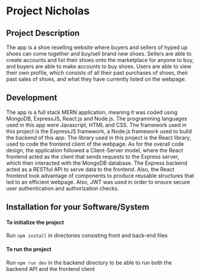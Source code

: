 # Project Nicholas

## Project Description

The app is a shoe reselling website where buyers and sellers of hyped up shoes can come together and buy/sell brand new shoes. Sellers are able to create accounts and list their shoes onto the marketplace for anyone to buy, and buyers are able to make accounts to buy shoes. Users are able to view their own profile, which consists of all their past purchases of shoes, their past sales of shoes, and what they have currently listed on the webpage.

## Development

The app is a full stack MERN application, meaning it was coded using MongoDB, ExpressJS, React.js and Node.js. The programming languages used in this app were Javascript, HTML and CSS. The framework used in this project is the ExpressJS framework, a Node.js framework used to build the backend of this app. The library used in this project is the React library, used to code the frontend client of the webpage.
As for the overall code design, the application followed a Client-Server model, where the React frontend acted as the client that sends requests to the Express server, which then interacted with the MongoDB database. The Express backend acted as a RESTful API to serve data to the frontend. Also, the React frontend took advantage of components to produce reusable structures that led to an efficient webpage. Also, JWT was used in order to ensure secure user authentication and authorization checks.

## Installation for your Software/System

#### To initialize the project

Run `npm install` in directories consisting front and back-end files

#### To run the project

Run `npm run dev` in the backend directory to be able to run both the backend API and the frontend client

